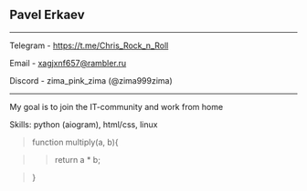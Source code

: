 ## Pavel Erkaev

***
Telegram - https://t.me/Chris_Rock_n_Roll

Email - xagjxnf657@rambler.ru

Discord - zima_pink_zima (@zima999zima)

---
My goal is to join the IT-community and work from home

Skills: python (aiogram), html/css, linux


>function multiply(a, b){
    
>>    return a * b;

>}


